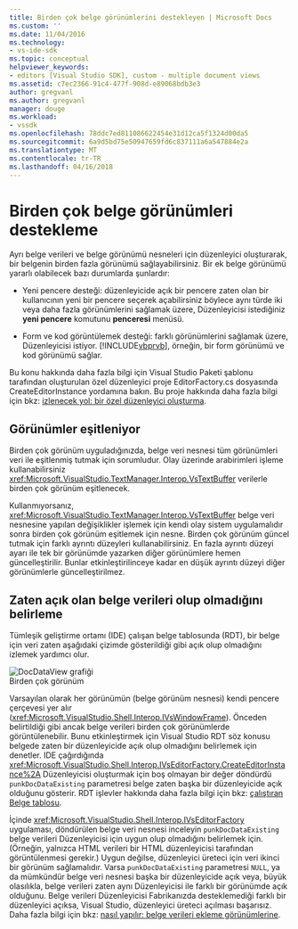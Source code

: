 ```yaml
---
title: Birden çok belge görünümlerini destekleyen | Microsoft Docs
ms.custom: ''
ms.date: 11/04/2016
ms.technology:
- vs-ide-sdk
ms.topic: conceptual
helpviewer_keywords:
- editors [Visual Studio SDK], custom - multiple document views
ms.assetid: c7ec2366-91c4-477f-908d-e89068bdb3e3
author: gregvanl
ms.author: gregvanl
manager: douge
ms.workload:
- vssdk
ms.openlocfilehash: 78ddc7ed811086622454e31d12ca5f1324d00da5
ms.sourcegitcommit: 6a9d5bd75e50947659fd6c837111a6a547884e2a
ms.translationtype: MT
ms.contentlocale: tr-TR
ms.lasthandoff: 04/16/2018
---
```

# <a name="supporting-multiple-document-views"></a>Birden çok belge görünümleri destekleme
Ayrı belge verileri ve belge görünümü nesneleri için düzenleyici oluşturarak, bir belgenin birden fazla görünümü sağlayabilirsiniz. Bir ek belge görünümü yararlı olabilecek bazı durumlarda şunlardır:  
  
-   Yeni pencere desteği: düzenleyicide açık bir pencere zaten olan bir kullanıcının yeni bir pencere seçerek açabilirsiniz böylece aynı türde iki veya daha fazla görünümlerini sağlamak üzere, Düzenleyicisi istediğiniz **yeni pencere** komutunu **penceresi** menüsü.  
  
-   Form ve kod görüntülemek desteği: farklı görünümlerini sağlamak üzere, Düzenleyicisi istiyor. [!INCLUDE[vbprvb](../code-quality/includes/vbprvb_md.md)], örneğin, bir form görünümü ve kod görünümü sağlar.  
  
 Bu konu hakkında daha fazla bilgi için Visual Studio Paketi şablonu tarafından oluşturulan özel düzenleyici proje EditorFactory.cs dosyasında CreateEditorInstance yordamına bakın. Bu proje hakkında daha fazla bilgi için bkz: [izlenecek yol: bir özel düzenleyici oluşturma](../extensibility/walkthrough-creating-a-custom-editor.md).  
  
## <a name="synchronizing-views"></a>Görünümler eşitleniyor  
 Birden çok görünüm uyguladığınızda, belge veri nesnesi tüm görünümleri veri ile eşitlenmiş tutmak için sorumludur. Olay üzerinde arabirimleri işleme kullanabilirsiniz <xref:Microsoft.VisualStudio.TextManager.Interop.VsTextBuffer> verilerle birden çok görünüm eşitlenecek.  
  
 Kullanmıyorsanız, <xref:Microsoft.VisualStudio.TextManager.Interop.VsTextBuffer> belge veri nesnesine yapılan değişiklikler işlemek için kendi olay sistem uygulamalıdır sonra birden çok görünüm eşitlemek için nesne. Birden çok görünüm güncel tutmak için farklı ayrıntı düzeyleri kullanabilirsiniz. En fazla ayrıntı düzeyi ayarı ile tek bir görünümde yazarken diğer görünümlere hemen güncelleştirilir. Bunlar etkinleştirilinceye kadar en düşük ayrıntı düzeyi diğer görünümlerle güncelleştirilmez.  
  
## <a name="determining-whether-document-data-is-already-open"></a>Zaten açık olan belge verileri olup olmadığını belirleme  
 Tümleşik geliştirme ortamı (IDE) çalışan belge tablosunda (RDT), bir belge için veri zaten aşağıdaki çizimde gösterildiği gibi açık olup olmadığını izlemek yardımcı olur.  
  
 ![DocDataView grafiği](../extensibility/media/docdataview.gif "Docdataview")  
Birden çok görünüm  
  
 Varsayılan olarak her görünümün (belge görünüm nesnesi) kendi pencere çerçevesi yer alır (<xref:Microsoft.VisualStudio.Shell.Interop.IVsWindowFrame>). Önceden belirtildiği gibi ancak belge verileri birden çok görünümlerde görüntülenebilir. Bunu etkinleştirmek için Visual Studio RDT söz konusu belgede zaten bir düzenleyicide açık olup olmadığını belirlemek için denetler. IDE çağırdığında <xref:Microsoft.VisualStudio.Shell.Interop.IVsEditorFactory.CreateEditorInstance%2A> Düzenleyicisi oluşturmak için boş olmayan bir değer döndürdü `punkDocDataExisting` parametresi belge zaten başka bir düzenleyicide açık olduğunu gösterir. RDT işlevler hakkında daha fazla bilgi için bkz: [çalıştıran Belge tablosu](../extensibility/internals/running-document-table.md).  
  
 İçinde <xref:Microsoft.VisualStudio.Shell.Interop.IVsEditorFactory> uygulaması, döndürülen belge veri nesnesi inceleyin `punkDocDataExisting` belge verileri Düzenleyicisi için uygun olup olmadığını belirlemek için. (Örneğin, yalnızca HTML verileri bir HTML düzenleyicisi tarafından görüntülenmesi gerekir.) Uygun değilse, düzenleyici üreteci için veri ikinci bir görünüm sağlamalıdır. Varsa `punkDocDataExisting` parametresi `NULL`, ya da mümkündür belge veri nesnesi başka bir düzenleyicide açık veya, büyük olasılıkla, belge verileri zaten aynı Düzenleyicisi ile farklı bir görünümde açık olduğunu. Belge verileri Düzenleyicisi Fabrikanızda desteklemediği farklı bir düzenleyici açıksa, Visual Studio, düzenleyici üreteci açılması başarısız. Daha fazla bilgi için bkz: [nasıl yapılır: belge verileri ekleme görünümlerine](../extensibility/how-to-attach-views-to-document-data.md).
